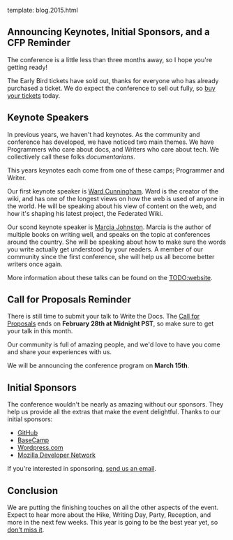 template: blog.2015.html

## Announcing Keynotes, Initial Sponsors, and a CFP Reminder

The conference is a little less than three months away, 
so I hope you're getting ready!

The Early Bird tickets have sold out,
thanks for everyone who has already purchased a ticket.
We do expect the conference to sell out fully,
so [buy your tickets](https://ti.to/writethedocs/write-the-docs-na-2015/) today.

## Keynote Speakers

In previous years, we haven't had keynotes.
As the community and conference has developed,
we have noticed two main themes.
We have Programmers who care about docs,
and Writers who care about tech.
We collectively call these folks *documentarians*.

This years keynotes each come from one of these camps;
Programmer and Writer.

Our first keynote speaker is [Ward Cunningham](http://en.wikipedia.org/wiki/Ward_Cunningham).
Ward is the creator of the wiki,
and has one of the longest views on how the web is used of anyone in the world.
He will be speaking about his view of content on the web,
and how it's shaping his latest project,
the Federated Wiki.

Our scond keynote speaker is [Marcia Johnston](http://howtowriteeverything.com/marcia-riefer-johnston-bio/).
Marcia is the author of multiple books on writing well,
and speaks on the topic at conferences around the country.
She will be speaking about how to make sure the words you write actually get understood by your readers.
A member of our community since the first conference,
she will help us all become better writers once again.

More information about these talks can be found on the [TODO:website](TODO).

## Call for Proposals Reminder

There is still time to submit your talk to Write the Docs.
The [Call for Proposals](http://www.writethedocs.org/conf/na/cfp/) ends on **February 28th at Midnight PST**,
so make sure to get your talk in this month.

Our community is full of amazing people,
and we'd love to have you come and share your experiences with us.

We will be announcing the conference program on **March 15th**. 

## Initial Sponsors

The conference wouldn't be nearly as amazing without our sponsors.
They help us provide all the extras that make the event delightful.
Thanks to our initial sponsors:

* [GitHub](https://github.com/)
* [BaseCamp](http://basecamp.com/)
* [Wordpress.com](https://wordpress.com/)
* [Mozilla Developer Network](https://developer.mozilla.org/en-US/)

If you're interested in sponsoring,
[send us an email][email-us].

[email-us]: mailto:sponsorship@writethedocs.org

## Conclusion

We are putting the finishing touches on all the other aspects of the event.
Expect to hear more about the Hike, Writing Day, Party, Reception, and more in the next few weeks.
This year is going to be the best year yet,
so [don't miss it](https://ti.to/writethedocs/write-the-docs-na-2015/).
